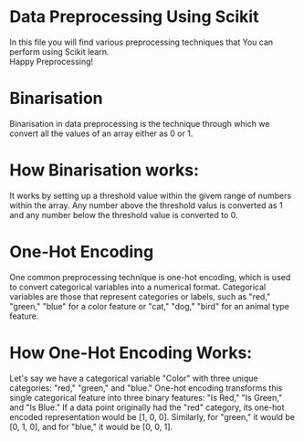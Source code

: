 # Data Preprocessing Using  Scikit 
In this file you will find various preprocessing techniques that You can perform using Scikit learn.<br>Happy Preprocessing!

# Binarisation
Binarisation in data preprocessing is the technique through which we convert all the values of an array either as 0 or 1.

# How Binarisation works:
It works by setting up a threshold value within the givem range of numbers within the array. Any number above the threshold valus is converted as 1 and any number below the threshold value is converted to 0.

# One-Hot Encoding
One common preprocessing technique is one-hot encoding, which is used to convert categorical variables into a numerical format. Categorical variables are those that represent categories or labels, such as "red," "green," "blue" for a color feature or "cat," "dog," "bird" for an animal type feature.

# How One-Hot Encoding Works:
Let's say we have a categorical variable "Color" with three unique categories: "red," "green," and "blue."
One-hot encoding transforms this single categorical feature into three binary features: "Is Red," "Is Green," and "Is Blue."
If a data point originally had the "red" category, its one-hot encoded representation would be [1, 0, 0]. Similarly, for "green," it would be [0, 1, 0], and for "blue," it would be [0, 0, 1].